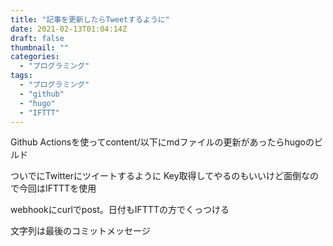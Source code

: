 ```yaml
---
title: "記事を更新したらTweetするように"
date: 2021-02-13T01:04:14Z
draft: false
thumbnail: ""
categories:
  - "プログラミング"
tags:
  - "プログラミング"
  - "github"
  - "hugo"
  - "IFTTT"
---
```


Github Actionsを使ってcontent/以下にmdファイルの更新があったらhugoのビルド

ついでにTwitterにツイートするように
Key取得してやるのもいいけど面倒なので今回はIFTTTを使用

webhookにcurlでpost。日付もIFTTTの方でくっつける

文字列は最後のコミットメッセージ

